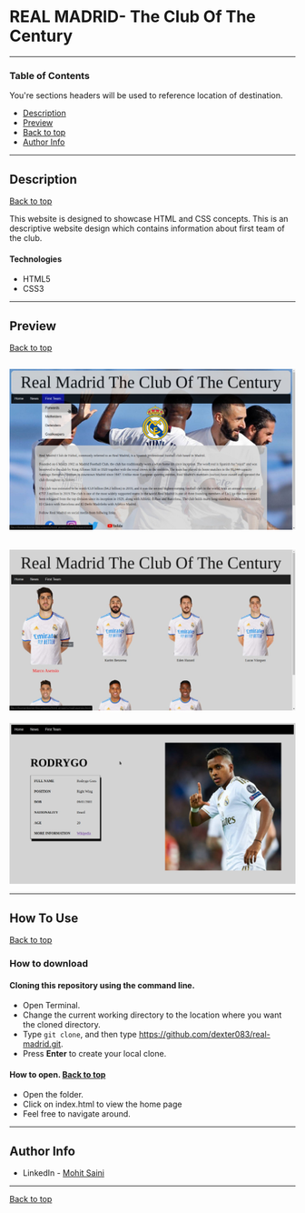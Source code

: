 # REAL MADRID- The Club Of The Century

---

### Table of Contents
You're sections headers will be used to reference location of destination.

- [Description](#description)
- [Preview](#preview)
- [Back to top](#real-madrid--the-club-of-the-century)
- [Author Info](#author-info)

---

## Description
[Back to top](#real-madrid--the-club-of-the-century)

This website is designed to showcase HTML and CSS concepts.
This is an descriptive website design which contains information about first team of the club.

#### Technologies

- HTML5
- CSS3

---
## Preview
[Back to top](#real-madrid--the-club-of-the-century)

![Home](preview/home.jpg)
---
![Player Selection Page](preview/player_selection_page.jpg)
---
![Player Information Page](preview/individual_player_info_page.jpg)

---

## How To Use
[Back to top](#real-madrid--the-club-of-the-century)

### How to download

#### Cloning this repository using the command line.

- Open Terminal.
- Change the current working directory to the location where you want the cloned directory.
- Type ``git clone``, and then type https://github.com/dexter083/real-madrid.git.
- Press **Enter** to create your local clone.

#### How to open. [Back to top](#real-madrid--the-club-of-the-century)
- Open the folder.
- Click on index.html to view the home page
- Feel free to navigate around.

---

## Author Info

- LinkedIn - [Mohit Saini](https://www.linkedin.com/in/mohitsaini083/)

---
[Back to top](#real-madrid--the-club-of-the-century)
